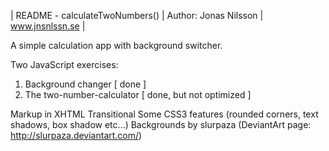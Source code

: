 | README - calculateTwoNumbers() | Author: Jonas Nilsson | www.jnsnlssn.se |

A simple calculation app with background switcher.


Two JavaScript exercises:

1. Background changer           [ done ]
2. The two-number-calculator    [ done, but not optimized ]

Markup in XHTML Transitional
Some CSS3 features (rounded corners, text shadows, box shadow etc…)
Backgrounds by slurpaza (DeviantArt page: http://slurpaza.deviantart.com/)
